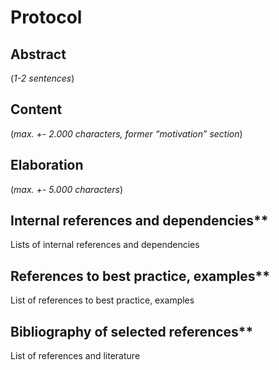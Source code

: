 # Protocol

## Abstract

(*1-2 sentences*)
    
## Content

(*max. +- 2.000 characters, former “motivation” section*) 
    
## Elaboration

(*max. +- 5.000 characters*)
    
## Internal references and dependencies**

Lists of internal references and dependencies 
    
## References to best practice, examples**  

List of references to best practice, examples 
	
## Bibliography of selected references**

List of references and literature